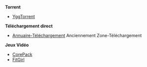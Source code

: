 __**Torrent**__
- [YggTorrent](https://www.yggtorrent.to/)

__**Téléchargement direct**__
- [Annuaire-Téléchargement](https://www.annuaire-telechargement.com/) Anciennement Zone-Téléchargement

__**Jeux Vidéo**__
- [CorePack](http://corepacks.com/)
- [FitGirl](http://fitgirl-repacks.site/)
